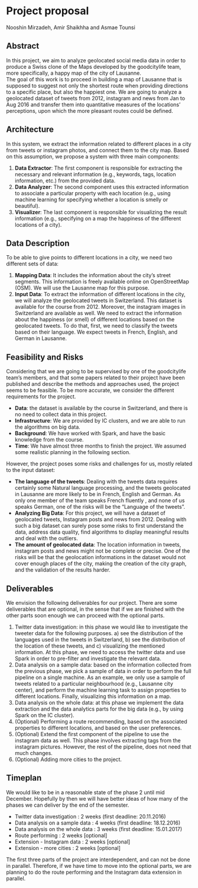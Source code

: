 # Project proposal
Nooshin Mirzadeh, Amir Shaikhha and Asmae Tounsi

## Abstract
In this project, we aim to analyze geolocated social media data in order to produce a Swiss clone of the Maps developed by the goodcitylife team, more specifically, a happy map of the city of Lausanne.	
The goal of this work is to proceed in building a map of Lausanne that is supposed to suggest not only the shortest route when providing directions to a specific place, but also the happiest one. We are going to analyze a geolocated dataset of tweets from 2012, instagram and news from Jan to Aug 2016 and transfer them into quantitative measures of the locations’ perceptions, upon which the more pleasant routes could be defined.

## Architecture
In this system, we extract the information related to different places in a city from tweets or instagram photos, and connect them to the city map. Based on this assumption, we propose a system with three main components:
  1. **Data Extractor**: The first component is responsible for extracting the necessary and relevant information (e.g., keywords, tags, location information, etc.) from the provided data.
  2. **Data Analyzer**: The second component uses this extracted information to associate a particular property with each location (e.g., using machine learning for specifying whether a location is smelly or beautiful). 
  3. **Visualizer**: The last component is responsible for visualizing the result information (e.g., specifying on a map the happiness of the different locations of a city).
  
## Data Description
To be able to give points to different locations in a city, we need two different sets of data: 
  1. **Mapping Data**: It includes the information about the city’s street segments. This information is freely available online on OpenStreetMap (OSM). We will use the Lausanne map for this purpose. 
  2. **Input Data**: To extract the information of different locations in the city, we will analyze the geolocated tweets in Switzerland. This dataset is available for the course from 2012. Moreover, the instagram images in Switzerland are available as well. We need to extract the information about the happiness (or smell) of different locations based on the geolocated tweets. To do that, first, we need to classify the tweets based on their language. We expect tweets in French, English, and German in Lausanne. 

## Feasibility and Risks
Considering that we are going to be supervised by one of the goodcitylife team’s members, and that some papers related to their project have been published and describe the methods and approaches used, the project seems to be feasible.
To be more accurate, we consider the different requirements for the project. 
  * **Data**: the dataset is available by the course in Switzerland, and there is no need to collect data in this project.
  * **Infrastructure**: We are provided by IC clusters, and we are able to run the algorithms on big data.
  * **Background**: We have worked with Spark, and have the basic knowledge from the course.
  * **Time**: We have almost three months to finish the project. We assumed some realistic planning in the following section. 
  
However, the project poses some risks and challenges for us, mostly related to the input dataset:

  * **The language of the tweets**: Dealing with the tweets data requires certainly some Natural language processing, and the tweets geolocated in Lausanne are more likely to be in French, English and German. As only one member of the team speaks French fluently , and none of us speaks German, one of the risks will be the “Language of the tweets”.
  * **Analyzing Big Data**: For this project, we will have a dataset of geolocated tweets, Instagram posts and news from 2012. Dealing with such a big dataset can surely pose some risks to first understand the data, address data quality, find algorithms to display meaningful results and deal with the outliers.
  * **The amount of geolocated data**: The location information in tweets, instagram posts and news might not be complete or precise. One of the risks will be that the geolocation informations in the dataset would not cover enough places of the city, making the creation of the city graph, and the validation of the results harder.
  
## Deliverables
We envision the following deliverables for our project. There are some deliverables that are optional, in the sense that if we are finished with the other parts soon enough we can proceed with the optional parts.

  1. Twitter data investigation: in this phase we would like to investigate the tweeter data for the following purposes. a) see the distribution of the languages used in the tweets in Switzerland, b) see the distribution of the location of these tweets, and c) visualizing the mentioned information. At this phase, we need to access the twitter data and use Spark in order to pre-filter and investigate the relevant data.
  2. Data analysis on a sample data: based on the information collected from the previous phase, we pick a sample of data in order to perform the full pipeline on a single machine. As an example, we only use a sample of tweets related to a particular neighbourhood (e.g., Lausanne city center), and perform the machine learning task to assign properties to different locations. Finally, visualizing this information on a map.
  3. Data analysis on the whole data: at this phase we implement the data extraction and the data analytics parts for the big data (e.g., by using Spark on the IC cluster).
  4. (Optional) Performing a route recommending, based on the associated properties to different locations, and based on the user preferences.
  5. (Optional) Extend the first component of the pipeline to use the instagram data as well. This phase involves extracting tags from the instagram pictures. However, the rest of the pipeline, does not need that much changes.
  6. (Optional) Adding more cities to the project.

## Timeplan

We would like to be in a reasonable state of the phase 2 until mid December. Hopefully by then we will have better ideas of how many of the phases we can deliver by the end of the semester.

  * Twitter data investigation :  2 weeks (first deadline: 20.11.2016)
  * Data analysis on a sample data : 4 weeks (first deadline: 18.12.2016) 
  * Data analysis on the whole data : 3 weeks (first deadline: 15.01.2017)
  * Route performing : 2 weeks [optional]
  * Extension - Instagram data : 2 weeks [optional]
  * Extension - more cities : 2 weeks [optional]
  
The first three parts of the project are interdependent, and can not be done in parallel. Therefore, if we have time to move into the optional parts, we are planning to do the route performing and the Instagram data extension in parallel.
